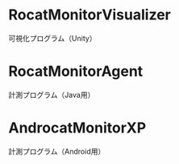 ﻿# RocatMonitorVisualizer
可視化プログラム（Unity）

# RocatMonitorAgent
計測プログラム（Java用）

# AndrocatMonitorXP
計測プログラム（Android用）
